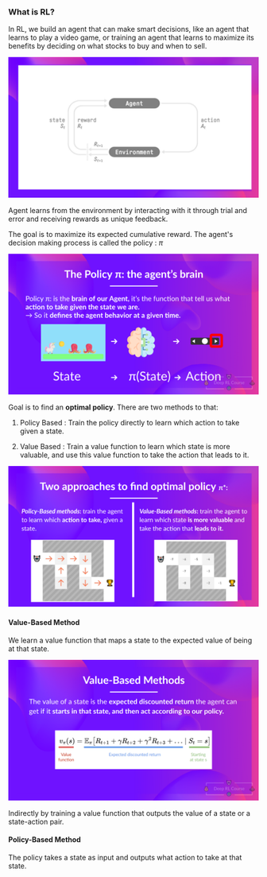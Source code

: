 ### **What is RL?**

In RL, we build an agent that can make smart decisions, like an agent that learns to play a video game, or training an agent that learns to maximize its benefits by deciding on what stocks to buy and when to sell.


![alt text](imgs/rl-process.png)

Agent learns from the environment by interacting with it through trial and error and receiving rewards as unique feedback.

The goal is to maximize its expected cumulative reward. The agent's decision making process is called the policy : $\pi$

![alt text](imgs/policy.png)

Goal is to find an **optimal policy**. There are two methods to that:

1. Policy Based : Train the policy directly to learn which action to take given a state.

2. Value Based : Train a value function to learn which state is more valuable, and use this value function to take the action that leads to it.


![alt text](imgs/two-approaches.png)

#### **Value-Based Method**

We learn a value function that maps a state to the expected value of being at that state.

![alt text](imgs/vbm-1.png)

Indirectly by training a value function that outputs the value of a state or a state-action pair.

#### **Policy-Based Method**

The policy takes a state as input and outputs what action to take at that state. 